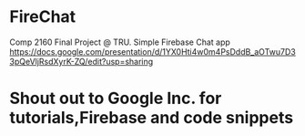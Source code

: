 # FireChat
Comp 2160 Final Project @ TRU. Simple Firebase Chat app
https://docs.google.com/presentation/d/1YX0Hti4w0m4PsDddB_aOTwu7D33pQeVljRsdXyrK-ZQ/edit?usp=sharing
 # Shout out to Google Inc. for tutorials,Firebase and code snippets
